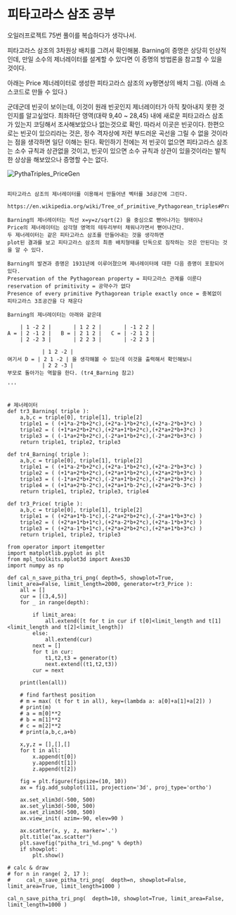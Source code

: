 # 피타고라스 삼조 공부

오일러프로젝트 75번 풀이를 복습하다가 생각나서.

피타고라스 삼조의 3차원상 배치를 그려서 확인해봄.
Barning의 증명은 상당히 인상적인데, 만일 소수의 제너레이터를 설계할 수 있다면 이 증명의 방법론을 참고할 수 있을 것이다.

아래는 Price 제너레이터로 생성한 피타고라스 삼조의 xy평면상의 배치 그림. (아래 소스코드로 만들 수 있다.)

군데군데 빈곳이 보이는데, 이것이 원래 빈곳인지 제너레이터가 아직 찾아내지 못한 것인지를 알고싶었다.
최좌하단 영역(대략 9,40 ~ 28,45) 내에 새로운 피타고라스 삼조가 있는지 코딩해서 조사해보았으나
없는것으로 확인. 따라서 이곳은 빈곳이다.
한편으로는 빈곳이 있으리라는 것은, 정수 격자상에 저런 부드러운 곡선을 그릴 수 없을 것이라는 점을 생각하면 일단 이해는 된다.
확인하기 전에는 저 빈곳이 없으면 피타고라스 삼조는 소수 규칙과 상관없을 것이고, 빈곳이 있으면 소수 규칙과 상관이 있을것이라는
발칙한 상상을 해보았으나 증명할 수는 없다.

![PythaTriples_PriceGen](https://user-images.githubusercontent.com/1716417/70853243-b838c780-1eee-11ea-9c45-f3bcc379f23b.png)

```'''

피타고라스 삼조의 제너레이터를 이용해서 만들어낸 벡터를 3d공간에 그린다.

https://en.wikipedia.org/wiki/Tree_of_primitive_Pythagorean_triples#Proofs

Barning의 제너레이터는 직선 x=y=z/sqrt(2) 을 중심으로 뻗어나가는 형태이나
Price의 제너레이터는 삼각형 영역의 테두리부터 채워나가면서 뻗어나간다. 
두 제너레이터는 같은 피타고라스 삼조를 만들어내는 것을 생각하면
plot된 결과를 보고 피타고라스 삼조의 최종 배치형태를 단독으로 짐작하는 것은 안된다는 것을 알 수 있다.

Barning의 발견과 증명은 1931년에 이루어졌으며 제너레이터에 대한 다음 증명이 포함되어 있다.
Preservation of the Pythagorean property = 피타고라스 관계를 이룬다
reservation of primitivity = 공약수가 없다
Presence of every primitive Pythagorean triple exactly once = 중복없이 피타고라스 3조공간을 다 채운다

Barning의 제너레이터는 아래와 같은데

    | 1 -2 2 |       | 1 2 2 |       | -1 2 2 |
A = | 2 -1 2 |   B = | 2 1 2 |   C = | -2 1 2 |
    | 2 -2 3 |       | 2 2 3 |       | -2 2 3 |

           | 1 2 -2 |
여기서 D = | 2 1 -2 | 을 생각해볼 수 있는데 이것을 출력해서 확인해보니
           | 2 2 -3 |
부모로 돌아가는 역할을 한다. (tr4_Barning 참고)

'''


# 제너레이터
def tr3_Barning( triple ):
    a,b,c = triple[0], triple[1], triple[2]
    triple1 = ( (+1*a-2*b+2*c),(+2*a-1*b+2*c),(+2*a-2*b+3*c) )
    triple2 = ( (+1*a+2*b+2*c),(+2*a+1*b+2*c),(+2*a+2*b+3*c) )
    triple3 = ( (-1*a+2*b+2*c),(-2*a+1*b+2*c),(-2*a+2*b+3*c) )
    return triple1, triple2, triple3

def tr4_Barning( triple ):
    a,b,c = triple[0], triple[1], triple[2]
    triple1 = ( (+1*a-2*b+2*c),(+2*a-1*b+2*c),(+2*a-2*b+3*c) )
    triple2 = ( (+1*a+2*b+2*c),(+2*a+1*b+2*c),(+2*a+2*b+3*c) )
    triple3 = ( (-1*a+2*b+2*c),(-2*a+1*b+2*c),(-2*a+2*b+3*c) )
    triple4 = ( (+1*a+2*b-2*c),(+2*a+1*b-2*c),(+2*a+2*b-3*c) )
    return triple1, triple2, triple3, triple4

def tr3_Price( triple ):
    a,b,c = triple[0], triple[1], triple[2]
    triple1 = ( (+2*a+1*b-1*c),(-2*a+2*b+2*c),(-2*a+1*b+3*c) )
    triple2 = ( (+2*a+1*b+1*c),(+2*a-2*b+2*c),(+2*a-1*b+3*c) )
    triple3 = ( (+2*a-1*b+1*c),(+2*a+2*b+2*c),(+2*a+1*b+3*c) )
    return triple1, triple2, triple3

from operator import itemgetter
import matplotlib.pyplot as plt
from mpl_toolkits.mplot3d import Axes3D
import numpy as np 

def cal_n_save_pitha_tri_png( depth=5, showplot=True, limit_area=False, limit_length=2000, generator=tr3_Price ):
    all = []
    cur = [(3,4,5)]
    for _ in range(depth):

        if limit_area:
            all.extend([t for t in cur if t[0]<limit_length and t[1]<limit_length and t[2]<limit_length])
        else:
            all.extend(cur)
        next = []
        for t in cur:
            t1,t2,t3 = generator(t)
            next.extend((t1,t2,t3))
        cur = next

    print(len(all))

    # find farthest position
    # m = max( (t for t in all), key=(lambda a: a[0]+a[1]+a[2]) )
    # print(m)
    # a = m[0]**2
    # b = m[1]**2
    # c = m[2]**2
    # print(a,b,c,a+b)

    x,y,z = [],[],[]
    for t in all:
        x.append(t[0])
        y.append(t[1])
        z.append(t[2])

    fig = plt.figure(figsize=(10, 10))
    ax = fig.add_subplot(111, projection='3d', proj_type='ortho')

    ax.set_xlim3d(-500, 500)
    ax.set_ylim3d(-500, 500)
    ax.set_zlim3d(-500, 500)
    ax.view_init( azim=-90, elev=90 )

    ax.scatter(x, y, z, marker='.')
    plt.title("ax.scatter")
    plt.savefig("pitha_tri_%d.png" % depth)
    if showplot:
        plt.show()

# calc & draw 
# for n in range( 2, 17 ):
#     cal_n_save_pitha_tri_png(  depth=n, showplot=False, limit_area=True, limit_length=1000 )

cal_n_save_pitha_tri_png(  depth=10, showplot=True, limit_area=False, limit_length=1000 )
```
